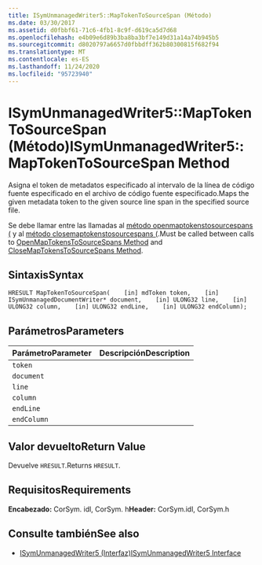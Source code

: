 ```yaml
---
title: ISymUnmanagedWriter5::MapTokenToSourceSpan (Método)
ms.date: 03/30/2017
ms.assetid: d0fbbf61-71c6-4fb1-8c9f-d619ca5d7d68
ms.openlocfilehash: e4b09e6d89b3ba8ba3bf7e149d31a14a74b945b5
ms.sourcegitcommit: d8020797a6657d0fbbdff362b80300815f682f94
ms.translationtype: MT
ms.contentlocale: es-ES
ms.lasthandoff: 11/24/2020
ms.locfileid: "95723940"
---
```

# <a name="isymunmanagedwriter5maptokentosourcespan-method"></a><span data-ttu-id="1fde7-102">ISymUnmanagedWriter5::MapTokenToSourceSpan (Método)</span><span class="sxs-lookup"><span data-stu-id="1fde7-102">ISymUnmanagedWriter5::MapTokenToSourceSpan Method</span></span>

<span data-ttu-id="1fde7-103">Asigna el token de metadatos especificado al intervalo de la línea de código fuente especificado en el archivo de código fuente especificado.</span><span class="sxs-lookup"><span data-stu-id="1fde7-103">Maps the given metadata token to the given source line span in the specified source file.</span></span>  
  
 <span data-ttu-id="1fde7-104">Se debe llamar entre las llamadas al [método openmaptokenstosourcespans (](isymunmanagedwriter5-openmaptokenstosourcespans-method.md) y al [método closemaptokenstosourcespans (](isymunmanagedwriter5-closemaptokenstosourcespans-method.md).</span><span class="sxs-lookup"><span data-stu-id="1fde7-104">Must be called between calls to [OpenMapTokensToSourceSpans Method](isymunmanagedwriter5-openmaptokenstosourcespans-method.md) and [CloseMapTokensToSourceSpans Method](isymunmanagedwriter5-closemaptokenstosourcespans-method.md).</span></span>  
  
## <a name="syntax"></a><span data-ttu-id="1fde7-105">Sintaxis</span><span class="sxs-lookup"><span data-stu-id="1fde7-105">Syntax</span></span>  
  
```idl  
HRESULT MapTokenToSourceSpan(    [in] mdToken token,    [in] ISymUnmanagedDocumentWriter* document,    [in] ULONG32 line,    [in] ULONG32 column,    [in] ULONG32 endLine,    [in] ULONG32 endColumn);  
```  
  
## <a name="parameters"></a><span data-ttu-id="1fde7-106">Parámetros</span><span class="sxs-lookup"><span data-stu-id="1fde7-106">Parameters</span></span>  
  
|<span data-ttu-id="1fde7-107">Parámetro</span><span class="sxs-lookup"><span data-stu-id="1fde7-107">Parameter</span></span>|<span data-ttu-id="1fde7-108">Descripción</span><span class="sxs-lookup"><span data-stu-id="1fde7-108">Description</span></span>|  
|---------------|-----------------|  
|`token`||  
|`document`||  
|`line`||  
|`column`||  
|`endLine`||  
|`endColumn`||  
  
## <a name="return-value"></a><span data-ttu-id="1fde7-109">Valor devuelto</span><span class="sxs-lookup"><span data-stu-id="1fde7-109">Return Value</span></span>  

 <span data-ttu-id="1fde7-110">Devuelve `HRESULT`.</span><span class="sxs-lookup"><span data-stu-id="1fde7-110">Returns `HRESULT`.</span></span>  
  
## <a name="requirements"></a><span data-ttu-id="1fde7-111">Requisitos</span><span class="sxs-lookup"><span data-stu-id="1fde7-111">Requirements</span></span>  

 <span data-ttu-id="1fde7-112">**Encabezado:** CorSym. idl, CorSym. h</span><span class="sxs-lookup"><span data-stu-id="1fde7-112">**Header:** CorSym.idl, CorSym.h</span></span>  
  
## <a name="see-also"></a><span data-ttu-id="1fde7-113">Consulte también</span><span class="sxs-lookup"><span data-stu-id="1fde7-113">See also</span></span>

- [<span data-ttu-id="1fde7-114">ISymUnmanagedWriter5 (Interfaz)</span><span class="sxs-lookup"><span data-stu-id="1fde7-114">ISymUnmanagedWriter5 Interface</span></span>](isymunmanagedwriter5-interface.md)
